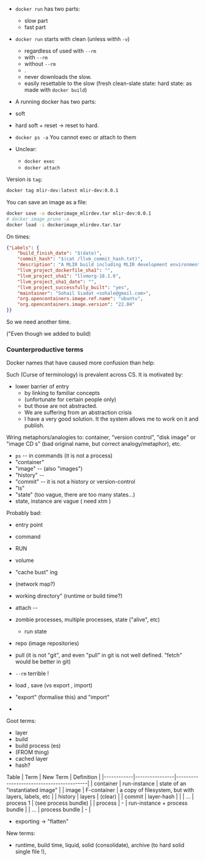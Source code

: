 
* `docker run` has two parts:
   * slow part
   * fast part

* `docker run` starts with clean (unless withh `-v`)
   * regardless of used with `--rm`
   * with `--rm`
   * without `--rm`
   * .
   * never downloads the slow.
   * easily resettable to the slow (fresh clean-slate state: hard state: as made with `docker build`)

* A running docker has two parts:
* soft
* hard
soft + reset -> reset to hard.

* `docker ps -a`
You cannot exec or attach to them

* Unclear:
   * `docker exec`
   * `docker attach`



Version is `tag`:
```bash
docker tag mlir-dev:latest mlir-dev:0.0.1
```

You can save an image as a file:
<!-- good to teaching if said early -->
```bash
docker save -o dockerimage_mlirdev.tar mlir-dev:0.0.1
# docker image prune -a
docker load -i dockerimage_mlirdev.tar.tar
```


On times:
```json
{"Labels": {
    "build_finish_date": "$(date)",
    "commit_hash": "$(cat /llvm_commit_hash.txt)",
    "description": "A MLIR build including MLIR development environment",
    "llvm_project_dockerfile_sha1": "",
    "llvm_project_sha1": "llvmorg-18.1.6",
    "llvm_project_sha1_date": "",
    "llvm_project_successfully_built": "yes",
    "maintainer": "Sohail Siadat <sohale@gmail.com>",
    "org.opencontainers.image.ref.name": "ubuntu",
    "org.opencontainers.image.version": "22.04"
}}
```

So we need another time.

("Even though we added to build)

### Counterproductive terms

Docker names that have caused more confusion than help:

Such (Curse of terminology) is prevalent across CS.
It is motivated by:
* lower barrier of entry
   * by linking to familiar concepts
   * (unfortunate for certain people only)
   * but those are not abstracted.
   * We are suffering from an abstraction crisis
   * I have a very good solution. It the system allows me to work on it and publish.


Wring metaphors/analogies to: container, "version control", "disk image" or "image CD s" (bad original name, but correct analogy/metaphor), etc.

* `ps` -- in commands (it is not a process)
* "container"
* "image" -- (also "images")
* "history" -- 
* "commit" -- it is not a history or version-control
* "ls"
* "state" (too vague, there are too many states...)
*  state, instance are vague ( need xtm )

Probably bad:
* entry point
* command
* RUN
* volume
* "cache bust" ing
* (network map?)
* working directory" (runtime or build time?)
* attach -- 
* zombie processes, multiple processes, state ("alive", etc)
    * run state

* repo (image repositories)
* pull (it is not "git", and even "pull" in git is not well defined. "fetch" would be better in git)
* `--rm` terrible !
* load , save (vs export , import)
* "export" (formalise this) and "import"
* 

Goot terms:
* layer
* build
* build process (es)
* (FROM thing)
* cached layer
* hash?


Table
| Term       | New Term       | Definition                              |
|------------|----------------|------------------------------------------|
| container  | run-instance   | state of an "instantiated image"         |
| image      | F-container    | a copy of filesystem, but with layers, labels, etc |
| history    | layers         | (clear)                                  |
| commit     | layer-hash     |                                          |
| ...        | process 1      | (see process bundle)                     |
| process    | -              | run-instance + process bundle            |
| ...        | process bundle | -                                        |




* exporting -> "flatten"

New terms:
* runtime, build time, liquid, solid (consolidate), archive (to hard solid single file !),


